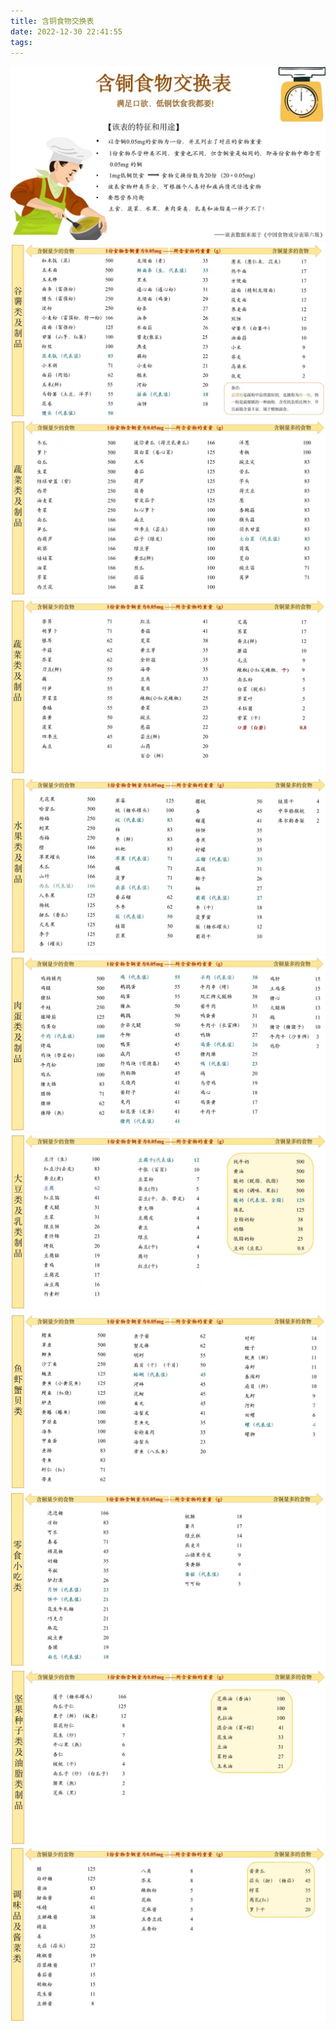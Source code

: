 ```yaml
---
title: 含铜食物交换表
date: 2022-12-30 22:41:55
tags:
---
```

![](/images/table/weixin_20221231171218.jpg)
![](/images/table/weixin_202212311712181.jpg)
![](/images/table/weixin_202212311712182.jpg)
![](/images/table/weixin_202212311712183.jpg)
![](/images/table/weixin_202212311712184.jpg)
![](/images/table/weixin_202212311712185.jpg)
![](/images/table/weixin_202212311712186.jpg)
![](/images/table/weixin_202212311712187.jpg)
![](/images/table/weixin_202212311712188.jpg)
![](/images/table/weixin_202212311712189.jpg)
![](/images/table/weixin_2022123117121810.jpg)

